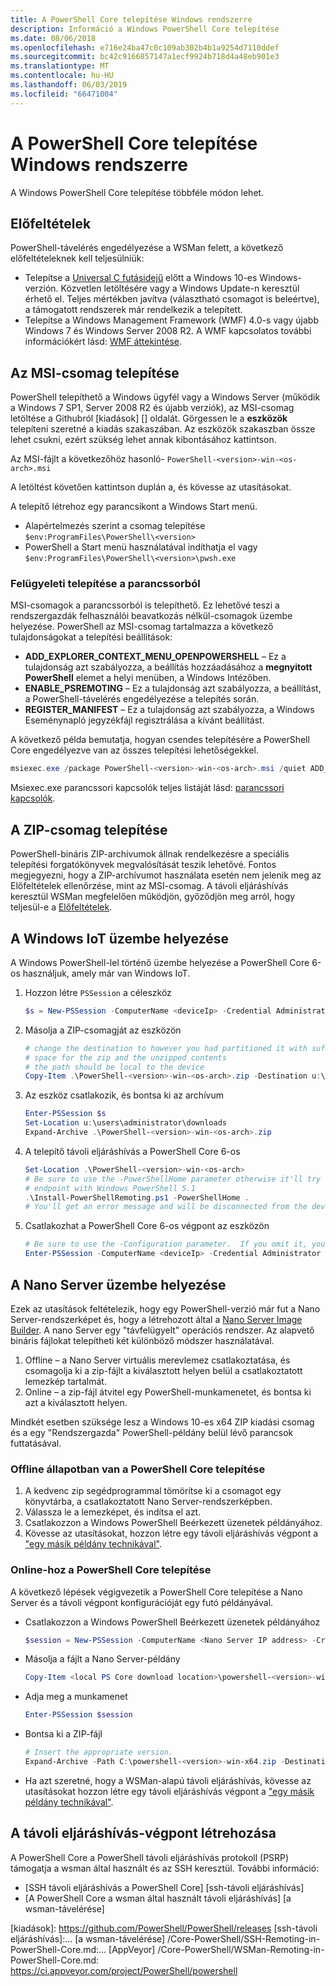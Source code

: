 ```yaml
---
title: A PowerShell Core telepítése Windows rendszerre
description: Információ a Windows PowerShell Core telepítése
ms.date: 08/06/2018
ms.openlocfilehash: e716e24ba47c0c109ab302b4b1a9254d7110ddef
ms.sourcegitcommit: bc42c9166857147a1ecf9924b718d4a48eb901e3
ms.translationtype: MT
ms.contentlocale: hu-HU
ms.lasthandoff: 06/03/2019
ms.locfileid: "66471004"
---
```

# <a name="installing-powershell-core-on-windows"></a>A PowerShell Core telepítése Windows rendszerre

A Windows PowerShell Core telepítése többféle módon lehet.

## <a name="prerequisites"></a>Előfeltételek

PowerShell-távelérés engedélyezése a WSMan felett, a következő előfeltételeknek kell teljesülniük:

- Telepítse a [Universal C futásidejű](https://www.microsoft.com/download/details.aspx?id=50410) előtt a Windows 10-es Windows-verzión. Közvetlen letöltésére vagy a Windows Update-n keresztül érhető el. Teljes mértékben javítva (választható csomagot is beleértve), a támogatott rendszerek már rendelkezik a telepített.
- Telepítse a Windows Management Framework (WMF) 4.0-s vagy újabb Windows 7 és Windows Server 2008 R2. A WMF kapcsolatos további információkért lásd: [WMF áttekintése](/powershell/wmf/overview).

## <a name="a-idmsi-installing-the-msi-package"></a><a id="msi" />Az MSI-csomag telepítése

PowerShell telepíthető a Windows ügyfél vagy a Windows Server (működik a Windows 7 SP1, Server 2008 R2 és újabb verziók), az MSI-csomag letöltése a Githubról [kiadások] [] oldalát. Görgessen le a **eszközök** telepíteni szeretné a kiadás szakaszában. Az eszközök szakaszban össze lehet csukni, ezért szükség lehet annak kibontásához kattintson.

Az MSI-fájlt a következőhöz hasonló- `PowerShell-<version>-win-<os-arch>.msi`
<!-- TODO: should be updated to point to the Download Center as well -->

A letöltést követően kattintson duplán a, és kövesse az utasításokat.

A telepítő létrehoz egy parancsikont a Windows Start menü.

- Alapértelmezés szerint a csomag telepítése `$env:ProgramFiles\PowerShell\<version>`
- PowerShell a Start menü használatával indíthatja el vagy `$env:ProgramFiles\PowerShell\<version>\pwsh.exe`

### <a name="administrative-install-from-the-command-line"></a>Felügyeleti telepítése a parancssorból

MSI-csomagok a parancssorból is telepíthető. Ez lehetővé teszi a rendszergazdák felhasználói beavatkozás nélkül-csomagok üzembe helyezése. PowerShell az MSI-csomag tartalmazza a következő tulajdonságokat a telepítési beállítások:

- **ADD_EXPLORER_CONTEXT_MENU_OPENPOWERSHELL** – Ez a tulajdonság azt szabályozza, a beállítás hozzáadásához a **megnyitott PowerShell** elemet a helyi menüben, a Windows Intézőben.
- **ENABLE_PSREMOTING** – Ez a tulajdonság azt szabályozza, a beállítást, a PowerShell-távelérés engedélyezése a telepítés során.
- **REGISTER_MANIFEST** – Ez a tulajdonság azt szabályozza, a Windows Eseménynapló jegyzékfájl regisztrálása a kívánt beállítást.

A következő példa bemutatja, hogyan csendes telepítésére a PowerShell Core engedélyezve van az összes telepítési lehetőségekkel.

```powershell
msiexec.exe /package PowerShell-<version>-win-<os-arch>.msi /quiet ADD_EXPLORER_CONTEXT_MENU_OPENPOWERSHELL=1 ENABLE_PSREMOTING=1 REGISTER_MANIFEST=1
```

Msiexec.exe parancssori kapcsolók teljes listáját lásd: [parancssori kapcsolók](/windows/desktop/Msi/command-line-options).

## <a name="a-idzip-installing-the-zip-package"></a><a id="zip" />A ZIP-csomag telepítése

PowerShell-bináris ZIP-archívumok állnak rendelkezésre a speciális telepítési forgatókönyvek megvalósítását teszik lehetővé. Fontos megjegyezni, hogy a ZIP-archívumot használata esetén nem jelenik meg az Előfeltételek ellenőrzése, mint az MSI-csomag. A távoli eljáráshívás keresztül WSMan megfelelően működjön, győződjön meg arról, hogy teljesül-e a [Előfeltételek](#prerequisites).

## <a name="deploying-on-windows-iot"></a>A Windows IoT üzembe helyezése

A Windows PowerShell-lel történő üzembe helyezése a PowerShell Core 6-os használjuk, amely már van Windows IoT.

1. Hozzon létre `PSSession` a céleszköz

   ```powershell
   $s = New-PSSession -ComputerName <deviceIp> -Credential Administrator
   ```

2. Másolja a ZIP-csomagját az eszközön

   ```powershell
   # change the destination to however you had partitioned it with sufficient
   # space for the zip and the unzipped contents
   # the path should be local to the device
   Copy-Item .\PowerShell-<version>-win-<os-arch>.zip -Destination u:\users\administrator\Downloads -ToSession $s
   ```

3. Az eszköz csatlakozik, és bontsa ki az archívum

   ```powershell
   Enter-PSSession $s
   Set-Location u:\users\administrator\downloads
   Expand-Archive .\PowerShell-<version>-win-<os-arch>.zip
   ```

4. A telepítő távoli eljáráshívás a PowerShell Core 6-os

   ```powershell
   Set-Location .\PowerShell-<version>-win-<os-arch>
   # Be sure to use the -PowerShellHome parameter otherwise it'll try to create a new
   # endpoint with Windows PowerShell 5.1
   .\Install-PowerShellRemoting.ps1 -PowerShellHome .
   # You'll get an error message and will be disconnected from the device because it has to restart WinRM
   ```

5. Csatlakozhat a PowerShell Core 6-os végpont az eszközön

   ```powershell
   # Be sure to use the -Configuration parameter.  If you omit it, you will connect to Windows PowerShell 5.1
   Enter-PSSession -ComputerName <deviceIp> -Credential Administrator -Configuration powershell.<version>
   ```

## <a name="deploying-on-nano-server"></a>A Nano Server üzembe helyezése

Ezek az utasítások feltételezik, hogy egy PowerShell-verzió már fut a Nano Server-rendszerképet és, hogy a létrehozott által a [Nano Server Image Builder](/windows-server/get-started/deploy-nano-server).
A nano Server egy "távfelügyelt" operációs rendszer. Az alapvető bináris fájlokat telepítheti két különböző módszer használatával.

1. Offline – a Nano Server virtuális merevlemez csatlakoztatása, és csomagolja ki a zip-fájlt a kiválasztott helyen belül a csatlakoztatott lemezkép tartalmát.
2. Online – a zip-fájl átvitel egy PowerShell-munkamenetet, és bontsa ki azt a kiválasztott helyen.

Mindkét esetben szüksége lesz a Windows 10-es x64 ZIP kiadási csomag és a egy "Rendszergazda" PowerShell-példány belül lévő parancsok futtatásával.

### <a name="offline-deployment-of-powershell-core"></a>Offline állapotban van a PowerShell Core telepítése

1. A kedvenc zip segédprogrammal tömörítse ki a csomagot egy könyvtárba, a csatlakoztatott Nano Server-rendszerképben.
2. Válassza le a lemezképet, és indítsa el azt.
3. Csatlakozzon a Windows PowerShell Beérkezett üzenetek példányához.
4. Kövesse az utasításokat, hozzon létre egy távoli eljáráshívás végpont a ["egy másik példány technikával"](../learn/remoting/wsman-remoting-in-powershell-core.md#executed-by-another-instance-of-powershell-on-behalf-of-the-instance-that-it-will-register).

### <a name="online-deployment-of-powershell-core"></a>Online-hoz a PowerShell Core telepítése

A következő lépések végigvezetik a PowerShell Core telepítése a Nano Server és a távoli végpont konfigurációját egy futó példányával.

- Csatlakozzon a Windows PowerShell Beérkezett üzenetek példányához

  ```powershell
  $session = New-PSSession -ComputerName <Nano Server IP address> -Credential <An Administrator account on the system>
  ```

- Másolja a fájlt a Nano Server-példány

  ```powershell
  Copy-Item <local PS Core download location>\powershell-<version>-win-x64.zip c:\ -ToSession $session
  ```

- Adja meg a munkamenet

  ```powershell
  Enter-PSSession $session
  ```

- Bontsa ki a ZIP-fájl

  ```powershell
  # Insert the appropriate version.
  Expand-Archive -Path C:\powershell-<version>-win-x64.zip -DestinationPath "C:\PowerShellCore_<version>"
  ```

- Ha azt szeretné, hogy a WSMan-alapú távoli eljáráshívás, kövesse az utasításokat hozzon létre egy távoli eljáráshívás végpont a ["egy másik példány technikával"](../learn/remoting/WSMan-Remoting-in-PowerShell-Core.md#executed-by-another-instance-of-powershell-on-behalf-of-the-instance-that-it-will-register).

## <a name="how-to-create-a-remoting-endpoint"></a>A távoli eljáráshívás-végpont létrehozása

A PowerShell Core a PowerShell távoli eljáráshívás protokoll (PSRP) támogatja a wsman által használt és az SSH keresztül. További információ:

- [SSH távoli eljáráshívás a PowerShell Core] [ssh-távoli eljáráshívás]
- [A PowerShell Core a wsman által használt távoli eljáráshívás] [a wsman-távelérése]

<!-- [download-center]: TODO -->
[kiadások]: https://github.com/PowerShell/PowerShell/releases [ssh-távoli eljáráshívás]:... [a wsman-távelérése] /Core-PowerShell/SSH-Remoting-in-PowerShell-Core.md:... [AppVeyor] /Core-PowerShell/WSMan-Remoting-in-PowerShell-Core.md: https://ci.appveyor.com/project/PowerShell/powershell
